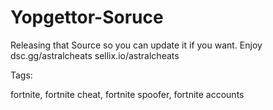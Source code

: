 # Yopgettor-Soruce
Releasing that Source so you can update it if you want. Enjoy
dsc.gg/astralcheats
sellix.io/astralcheats

Tags:

fortnite, fortnite cheat, fortnite spoofer, fortnite accounts
